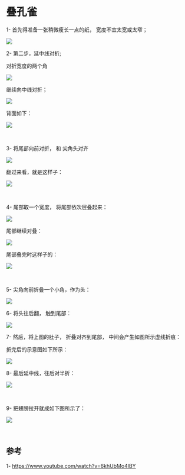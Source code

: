 # 叠孔雀

1- 首先得准备一张稍微瘦长一点的纸， 宽度不宜太宽或太窄；

![](01.jpeg)

2- 第二步，延中线对折;

对折宽度的两个角

![](02.jpeg)

继续向中线对折；

![](03.jpeg)

背面如下：

![](04.jpeg)

<br>

3- 将尾部向前对折， 和 尖角头对齐

![](05.jpeg)

 翻过来看，就是这样子：

![](06.jpeg)

<br>

4- 尾部取一个宽度， 将尾部依次层叠起来：

![](07.jpeg)

尾部继续对叠：

![](08.jpeg)

尾部叠完时这样子的：

![](09.jpeg)

<br>

5- 尖角向前折叠一个小角，作为头：

![](10.jpeg)

6- 将头往后翻， 触到尾部：

![](11.jpeg)

7- 然后，将上图的肚子， 折叠对齐到尾部， 中间会产生如图所示虚线折痕：

折完后的示意图如下所示：

![](12.jpeg)

8- 最后延中线，往后对半折：

![](13.jpeg)

<br>

9- 把翅膀拉开就成如下图所示了：

![](14.jpeg)

<br>

## 参考

1- https://www.youtube.com/watch?v=6khUbMo4lBY













